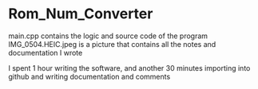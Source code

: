 # Rom_Num_Converter


main.cpp            contains the logic and source code of the program
IMG_0504.HEIC.jpeg  is a picture that contains all the notes and documentation I wrote


I spent 1 hour writing the software, and another 30 minutes importing into github and writing documentation and comments

